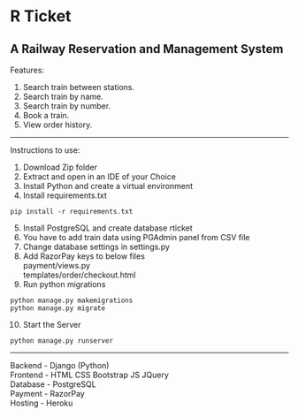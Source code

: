 # R Ticket
A Railway Reservation and Management System
---
Features:
1. Search train between stations.
2. Search train by name.
3. Search train by number.
4. Book a train.
5. View order history.
---
Instructions to use: 
1. Download Zip folder
2. Extract and open in an IDE of your Choice
3. Install Python and create a virtual environment
4. Install requirements.txt
```commandline
pip install -r requirements.txt
```
5. Install PostgreSQL and create database rticket
6. You have to add train data using PGAdmin panel from CSV file
7. Change database settings in settings.py
8. Add RazorPay keys to below files \
payment/views.py \
templates/order/checkout.html
9. Run python migrations
```commandline
python manage.py makemigrations
python manage.py migrate
```
10. Start the Server
```commandline
python manage.py runserver
```
---
Backend - Django (Python) \
Frontend - HTML CSS Bootstrap JS JQuery \
Database - PostgreSQL \
Payment - RazorPay \
Hosting - Heroku 